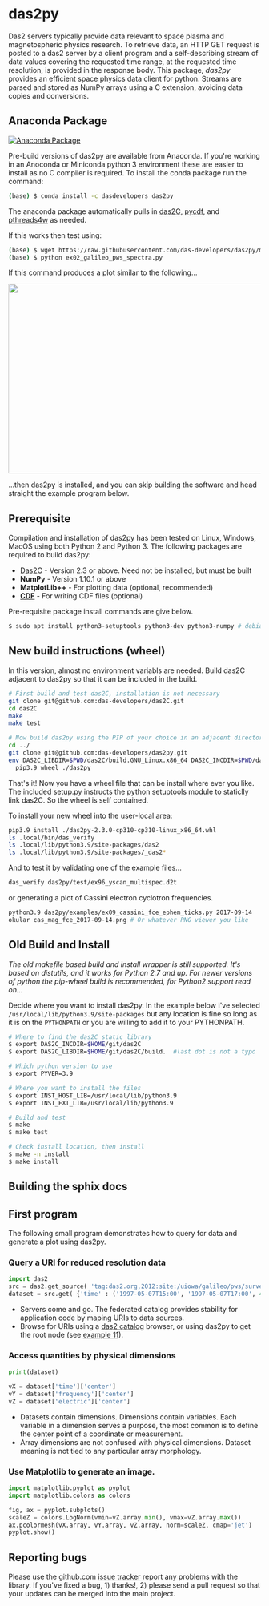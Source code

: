 # das2py
Das2 servers typically provide data relevant to space plasma and magnetospheric
physics research. To retrieve data, an HTTP GET request is posted to a das2
server by a client program and a self-describing stream of data values covering
the requested time range, at the requested time resolution, is provided in the
response body. This package, *das2py* provides an efficient space physics data
client for python.  Streams are parsed and stored as NumPy arrays using a C
extension, avoiding data copies and conversions.

## Anaconda Package
[![Anaconda Package](https://anaconda.org/dasdevelopers/das2py/badges/version.svg)](https://anaconda.org/DasDevelopers/das2py)

Pre-build versions of das2py are available from Anaconda.  If you're working in an 
Anoconda or Miniconda python 3 environment these are easier to install as no C 
compiler is required.   To install the conda package run the command:
```bash
(base) $ conda install -c dasdevelopers das2py
```
The anaconda package automatically pulls in [das2C](https://anaconda.org/dasdevelopers/das2c), 
[pycdf](https://anaconda.org/dasdevelopers/pycdf), and [pthreads4w](https://anaconda.org/dasdevelopers/pthreads4w) as needed.

If this works then test using:
```bash
(base) $ wget https://raw.githubusercontent.com/das-developers/das2py/master/examples/ex05_mex_marsis_query_by_angle.py
(base) $ python ex02_galileo_pws_spectra.py
```
If this command produces a plot similar to the following\.\.\.

<img src="https://raw.githubusercontent.com/das-developers/das2py/master/examples/ex05_mex_marsis_query_by_angle.png" width="660" height="379">

\.\.\.then das2py is installed, and you can skip building the software and
head straight the example program below.

## Prerequisite
Compilation and installation of das2py has been tested on Linux, Windows, MacOS using
both Python 2 and Python 3.  The following packages are required to build das2py:

  * [Das2C](https://github.com/das-developers/das2C) - Version 2.3 or above.  Need not be installed, but must be built
  * **NumPy** - Version 1.10.1 or above
  * **MatplotLib++** - For plotting data (optional, recommended)
  * **[CDF](https://spdf.gsfc.nasa.gov/pub/software/cdf/dist/cdf38_1/cdf38_1-dist-cdf.tar.gz)** - For writing CDF files (optional)

Pre-requisite package install commands are give below.
```bash
$ sudo apt install python3-setuptools python3-dev python3-numpy # debian
```

## New build instructions (wheel)

In this version, almost no environment variabls are needed.  Build das2C
adjacent to das2py so that it can be included in the build.
```bash
# First build and test das2C, installation is not necessary
git clone git@github.com:das-developers/das2C.git
cd das2C
make 
make test

# Now build das2py using the PIP of your choice in an adjacent directory
cd ../
git clone git@github.com:das-developers/das2py.git
env DAS2C_LIBDIR=$PWD/das2C/build.GNU_Linux.x86_64 DAS2C_INCDIR=$PWD/das2C \
  pip3.9 wheel ./das2py
```
That's it!  Now you have a wheel file that can be install where ever you
like.  The included setup.py instructs the python setuptools module to staticlly
link das2C. So the wheel is self contained.

To install your new wheel into the user-local area:
```bash
pip3.9 install ./das2py-2.3.0-cp310-cp310-linux_x86_64.whl
ls .local/bin/das_verify
ls .local/lib/python3.9/site-packages/das2
ls .local/lib/python3.9/site-packages/_das2*
```

And to test it by validating one of the example files...
```bash
das_verify das2py/test/ex96_yscan_multispec.d2t
```
or generating a plot of Cassini electron cyclotron frequencies.
```bash
python3.9 das2py/examples/ex09_cassini_fce_ephem_ticks.py 2017-09-14
okular cas_mag_fce_2017-09-14.png # Or whatever PNG viewer you like
```

## Old Build and Install

*The old makefile based build and install wrapper is still supported.  It's 
based on distutils, and it works for Python 2.7 and up.  For newer versions 
of python the pip-wheel build is recommended, for Python2 support read on...*

Decide where you want to install das2py.  In the example below I've selected 
`/usr/local/lib/python3.9/site-packages` but any location is fine so long as
it is on the `PYTHONPATH` or you are willing to add it to your PYTHONPATH.

```bash
# Where to find the das2C static library
$ export DAS2C_INCDIR=$HOME/git/das2C
$ export DAS2C_LIBDIR=$HOME/git/das2C/build.  #last dot is not a typo

# Which python version to use
$ export PYVER=3.9

# Where you want to install the files
$ export INST_HOST_LIB=/usr/local/lib/python3.9
$ export INST_EXT_LIB=/usr/local/lib/python3.9

# Build and test
$ make
$ make test

# Check install location, then install
$ make -n install
$ make install
```

## Building the sphix docs


## First program

The following small program demonstrates how to query for data and generate a plot 
using das2py.

### Query a URI for reduced resolution data
```python
import das2
src = das2.get_source( 'tag:das2.org,2012:site:/uiowa/galileo/pws/survey_electric/das2' )
dataset = src.get( {'time' : ('1997-05-07T15:00', '1997-05-07T17:00', 4.0)} )[0] 
```
  * Servers come and go.  The federated catalog provides stability for 
    application code by maping URIs to data sources.
  * Browse for URIs using a [das2 catalog](https://das2.org/browse) browser,
    or using das2py to get the root node (see [example 11](https://raw.githubusercontent.com/das-developers/das2py/master/examples/ex11_catalog_listings.py)).

### Access quantities by physical dimensions
```python
print(dataset)

vX = dataset['time']['center']
vY = dataset['frequency']['center']
vZ = dataset['electric']['center'] 
```
  * Datasets contain dimensions. Dimensions contain variables. Each variable in a 
    dimension serves a purpose, the most common is to define the center point of a
    coordinate or measurement. 
  * Array dimensions are not confused with physical dimensions. Dataset meaning is
    not tied to any particular array morphology.

### Use Matplotlib to generate an image.
```python
import matplotlib.pyplot as pyplot
import matplotlib.colors as colors

fig, ax = pyplot.subplots()
scaleZ = colors.LogNorm(vmin=vZ.array.min(), vmax=vZ.array.max())
ax.pcolormesh(vX.array, vY.array, vZ.array, norm=scaleZ, cmap='jet')
pyplot.show() 
```
## Reporting bugs
Please use the github.com [issue tracker](https://github.com/das-developers/das2py/issues) 
report any problems with the library.  If you've fixed a bug, 1) thanks!, 2) please send
a pull request so that your updates can be merged into the main project.




